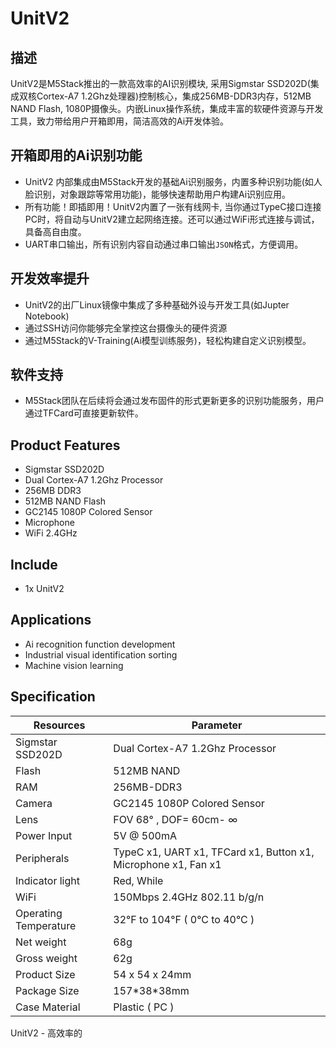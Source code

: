 # UnitV2

## 描述

UnitV2是M5Stack推出的一款高效率的AI识别模块, 采用Sigmstar SSD202D(集成双核Cortex-A7 1.2Ghz处理器)控制核心，集成256MB-DDR3内存，512MB NAND Flash, 1080P摄像头。内嵌Linux操作系统，集成丰富的软硬件资源与开发工具，致力带给用户开箱即用，简洁高效的Ai开发体验。

## 开箱即用的Ai识别功能

- UnitV2 内部集成由M5Stack开发的基础Ai识别服务，内置多种识别功能(如人脸识别，对象跟踪等常用功能)，能够快速帮助用户构建Ai识别应用。
- 所有功能！即插即用！UnitV2内置了一张有线网卡, 当你通过TypeC接口连接PC时，将自动与UnitV2建立起网络连接。还可以通过WiFi形式连接与调试，具备高自由度。
- UART串口输出，所有识别内容自动通过串口输出`JSON`格式，方便调用。

## 开发效率提升

- UnitV2的出厂Linux镜像中集成了多种基础外设与开发工具(如Jupter Notebook)
- 通过SSH访问你能够完全掌控这台摄像头的硬件资源
- 通过M5Stack的V-Training(Ai模型训练服务)，轻松构建自定义识别模型。

## 软件支持

- M5Stack团队在后续将会通过发布固件的形式更新更多的识别功能服务，用户通过TFCard可直接更新软件。


## Product Features

- Sigmstar SSD202D
- Dual Cortex-A7 1.2Ghz Processor
- 256MB DDR3
- 512MB NAND Flash
- GC2145 1080P Colored Sensor 
- Microphone
- WiFi 2.4GHz

## Include

- 1x UnitV2

## Applications

- Ai recognition function development
- Industrial visual identification sorting
- Machine vision learning

## Specification

<table>
    <thead>
    <tr>
        <th>Resources</th>
        <th>Parameter</th>
    </tr>
    </thead>
   <tr>
      <td>Sigmstar SSD202D</td>
      <td>Dual Cortex-A7 1.2Ghz Processor</td>
   </tr>
   <tr>
      <td>Flash</td>
      <td>512MB NAND</td>
   </tr>
   <tr>
      <td>RAM</td>
      <td>256MB-DDR3</td>
   </tr>
   <tr>
      <td>Camera</td>
      <td>GC2145 1080P Colored Sensor </td>
   </tr>
   <tr>
      <td>Lens</td>
      <td>FOV 68° , DOF= 60cm- ∞</td>
   </tr>
   <tr>
      <td>Power Input</td>
      <td>5V @ 500mA</td>
   </tr>
   <tr>
      <td>Peripherals</td>
      <td>TypeC x1, UART x1, TFCard x1, Button x1, Microphone x1, Fan x1</td>
   </tr>
   <tr>
      <td>Indicator light</td>
      <td>Red, While</td>
   </tr>
   <tr>
      <td>WiFi</td>
      <td>150Mbps 2.4GHz 802.11 b/g/n</td>
   </tr>
   <tr>
      <td>Operating Temperature</td>
      <td>32°F to 104°F ( 0°C to 40°C )</td>
   </tr>
   <tr>
      <td>Net weight</td>
      <td>68g</td>
   <tr>
      <td>Gross weight</td>
      <td>62g</td>
   </tr>
   <tr>
      <td>Product Size</td>
      <td>54 x 54 x 24mm</td>
   </tr>
   <tr>
      <td>Package Size</td>
      <td>157*38*38mm</td>
   </tr>
   <tr>
      <td>Case Material</td>
      <td>Plastic ( PC )</td>
   </tr>
</table>



UnitV2 - 高效率的


